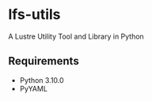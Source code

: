 # lfs-utils

A Lustre Utility Tool and Library in Python

## Requirements

* Python 3.10.0
* PyYAML
